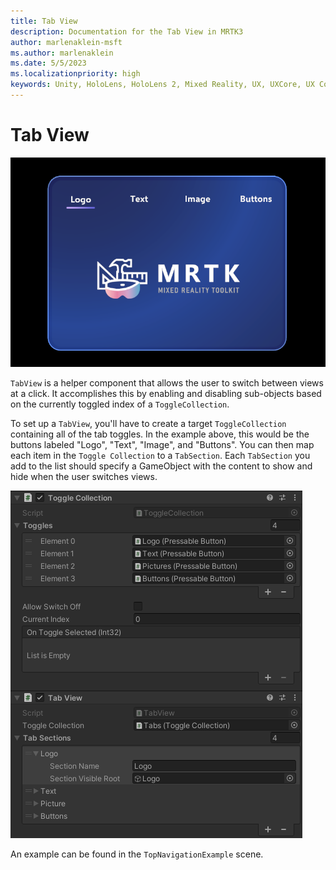 ```yaml
---
title: Tab View
description: Documentation for the Tab View in MRTK3
author: marlenaklein-msft
ms.author: marlenaklein
ms.date: 5/5/2023
ms.localizationpriority: high
keywords: Unity, HoloLens, HoloLens 2, Mixed Reality, UX, UXCore, UX Core, packaging, Tab View
---
```


# Tab View
![Image showing the tab view](images/tabview.png)

`TabView` is a helper component that allows the user to switch between views at a click. It accomplishes this by enabling and disabling sub-objects based on the currently toggled index of a `ToggleCollection`.

To set up a `TabView`, you'll have to create a target `ToggleCollection` containing all of the tab toggles. In the example above, this would be the buttons labeled "Logo", "Text", "Image", and "Buttons". You can then map each item in the `Toggle Collection` to a `TabSection`. Each `TabSection` you add to the list should specify a GameObject with the content to show and hide when the user switches views.

![Image showing the inspector for a TabView component](images/tabview_inspector.png)

An example can be found in the `TopNavigationExample` scene.
